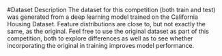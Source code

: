 #Dataset Description
The dataset for this competition (both train and test) was generated from a deep learning model trained on the California Housing Dataset. Feature distributions are close to, but not exactly the same, as the original. Feel free to use the original dataset as part of this competition, both to explore differences as well as to see whether incorporating the original in training improves model performance.

